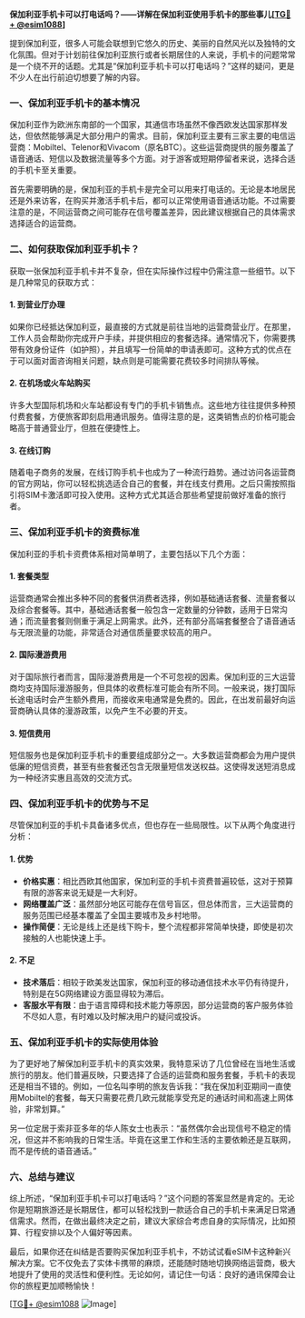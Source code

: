 **保加利亚手机卡可以打电话吗？——详解在保加利亚使用手机卡的那些事儿[[TG💪+ @esim1088](https://t.me/s/esim1088)]**

提到保加利亚，很多人可能会联想到它悠久的历史、美丽的自然风光以及独特的文化氛围。但对于计划前往保加利亚旅行或者长期居住的人来说，手机卡的问题常常是一个绕不开的话题。尤其是“保加利亚手机卡可以打电话吗？”这样的疑问，更是不少人在出行前迫切想要了解的内容。

### 一、保加利亚手机卡的基本情况

保加利亚作为欧洲东南部的一个国家，其通信市场虽然不像西欧发达国家那样发达，但依然能够满足大部分用户的需求。目前，保加利亚主要有三家主要的电信运营商：Mobiltel、Telenor和Vivacom（原名BTC）。这些运营商提供的服务覆盖了语音通话、短信以及数据流量等多个方面。对于游客或短期停留者来说，选择合适的手机卡至关重要。

首先需要明确的是，保加利亚的手机卡是完全可以用来打电话的。无论是本地居民还是外来访客，在购买并激活手机卡后，都可以正常使用语音通话功能。不过需要注意的是，不同运营商之间可能存在信号覆盖差异，因此建议根据自己的具体需求选择适合的运营商。

### 二、如何获取保加利亚手机卡？

获取一张保加利亚手机卡并不复杂，但在实际操作过程中仍需注意一些细节。以下是几种常见的获取方式：

#### 1. 到营业厅办理
如果你已经抵达保加利亚，最直接的方式就是前往当地的运营商营业厅。在那里，工作人员会帮助你完成开户手续，并提供相应的套餐选择。通常情况下，你需要携带有效身份证件（如护照），并且填写一份简单的申请表即可。这种方式的优点在于可以面对面咨询相关问题，缺点则是可能需要花费较多时间排队等候。

#### 2. 在机场或火车站购买
许多大型国际机场和火车站都设有专门的手机卡销售点。这些地方往往提供多种预付费套餐，方便旅客即刻启用通讯服务。值得注意的是，这类销售点的价格可能会略高于普通营业厅，但胜在便捷性上。

#### 3. 在线订购
随着电子商务的发展，在线订购手机卡也成为了一种流行趋势。通过访问各运营商的官方网站，你可以轻松挑选适合自己的套餐，并在线支付费用。之后只需按照指引将SIM卡激活即可投入使用。这种方式尤其适合那些希望提前做好准备的旅行者。

### 三、保加利亚手机卡的资费标准

保加利亚的手机卡资费体系相对简单明了，主要包括以下几个方面：

#### 1. 套餐类型
运营商通常会推出多种不同的套餐供消费者选择，例如基础通话套餐、流量套餐以及综合套餐等。其中，基础通话套餐一般包含一定数量的分钟数，适用于日常沟通；而流量套餐则侧重于满足上网需求。此外，还有部分高端套餐整合了语音通话与无限流量的功能，非常适合对通信质量要求较高的用户。

#### 2. 国际漫游费用
对于国际旅行者而言，国际漫游费用是一个不可忽视的因素。保加利亚的三大运营商均支持国际漫游服务，但具体的收费标准可能会有所不同。一般来说，拨打国际长途电话时会产生额外费用，而接收来电通常是免费的。因此，在出发前最好向运营商确认具体的漫游政策，以免产生不必要的开支。

#### 3. 短信费用
短信服务也是保加利亚手机卡的重要组成部分之一。大多数运营商都会为用户提供低廉的短信资费，甚至有些套餐还包含无限量短信发送权益。这使得发送短消息成为一种经济实惠且高效的交流方式。

### 四、保加利亚手机卡的优势与不足

尽管保加利亚的手机卡具备诸多优点，但也存在一些局限性。以下从两个角度进行分析：

#### 1. 优势
- **价格实惠**：相比西欧其他国家，保加利亚的手机卡资费普遍较低，这对于预算有限的游客来说无疑是一大利好。
- **网络覆盖广泛**：虽然部分地区可能存在信号盲区，但总体而言，三大运营商的服务范围已经基本覆盖了全国主要城市及乡村地带。
- **操作简便**：无论是线上还是线下购卡，整个流程都非常简单快捷，即使是初次接触的人也能快速上手。

#### 2. 不足
- **技术落后**：相较于欧美发达国家，保加利亚的移动通信技术水平仍有待提升，特别是在5G网络建设方面显得较为滞后。
- **客服水平有限**：由于语言障碍和技术能力等原因，部分运营商的客户服务体验不尽如人意，有时难以及时解决用户的疑问或投诉。

### 五、保加利亚手机卡的实际使用体验

为了更好地了解保加利亚手机卡的真实效果，我特意采访了几位曾经在当地生活或旅行的朋友。他们普遍反映，只要选择了合适的运营商和服务套餐，手机卡的表现还是相当不错的。例如，一位名叫李明的旅友告诉我：“我在保加利亚期间一直使用Mobiltel的套餐，每天只需要花费几欧元就能享受充足的通话时间和高速上网体验，非常划算。”

另一位定居于索非亚多年的华人陈女士也表示：“虽然偶尔会出现信号不稳定的情况，但这并不影响我的日常生活。毕竟在这里工作和生活的主要依赖还是互联网，而不是传统的语音通话。”

### 六、总结与建议

综上所述，“保加利亚手机卡可以打电话吗？”这个问题的答案显然是肯定的。无论你是短期旅游还是长期居住，都可以轻松找到一款适合自己的手机卡来满足日常通信需求。然而，在做出最终决定之前，建议大家综合考虑自身的实际情况，比如预算、行程安排以及个人偏好等因素。

最后，如果你还在纠结是否要购买保加利亚手机卡，不妨试试看eSIM卡这种新兴解决方案。它不仅免去了实体卡携带的麻烦，还能随时随地切换网络运营商，极大地提升了使用的灵活性和便利性。无论如何，请记住一句话：良好的通讯保障会让你的旅程更加顺畅愉快！

[[TG💪+ @esim1088](https://t.me/s/esim1088) ![Image](https://i.postimg.cc/4NQfJmqS/Snipaste-2025-05-13-00-14-12.png)]